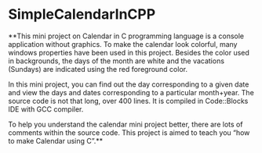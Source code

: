 # SimpleCalendarInCPP

**This mini project on Calendar in C programming language is a console application without graphics. To make the calendar look colorful, many windows properties have been used in this project. Besides the color used in backgrounds, the days of the month are white and the vacations (Sundays) are indicated using the red foreground color.

In this mini project, you can find out the day corresponding to a given date and view the days and dates corresponding to a particular month+year. The source code is not that long, over 400 lines. It is compiled in Code::Blocks IDE with GCC compiler.

To help you understand the calendar mini project better, there are lots of comments within the source code. This project is aimed to teach you “how to make Calendar using C”.**
